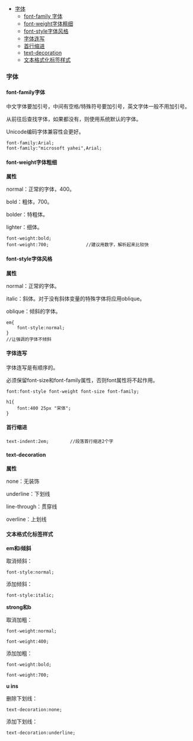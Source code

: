 - [字体](#字体)
	- [font-family 字体](#font-family字体)
	- [font-weight字体粗细](#font-weight字体粗细)
	- [font-style字体风格](#font-style字体风格)
	- [字体连写](#字体连写)
	- [首行缩进](#首行缩进)
	- [text-decoration](#text-decoration)
	- [文本格式化标签样式](#文本格式化标签样式)

### 字体

#### font-family字体

中文字体要加引号，中间有空格/特殊符号要加引号，英文字体一般不用加引号。

从前往后查找字体，如果都没有，则使用系统默认的字体。

Unicode编码字体兼容性会更好。

```
font-family:Arial;
font-family:"microsoft yahei",Arial;
```

#### font-weight字体粗细

**属性**

normal：正常的字体，400。

bold：粗体，700。

bolder：特粗体。

lighter：细体。

```
font-weight:bold;
font-weight:700;              //建议用数字，解析起来比较快
```

#### font-style字体风格

**属性**

normal：正常的字体。

italic：斜体。对于没有斜体变量的特殊字体将应用oblique。

oblique：倾斜的字体。

```
em{
	font-style:normal;
}
//让强调的字体不倾斜
```

#### 字体连写

字体连写是有顺序的。

必须保留font-size和font-family属性，否则font属性将不起作用。

```
font:font-style font-weight font-size font-family;
```

```
h1{
	font:400 25px "宋体";
}
```

#### 首行缩进

```
text-indent:2em; 		//段落首行缩进2个字
```

#### text-decoration

**属性**

none：无装饰

underline：下划线

line-through：贯穿线

overline：上划线

#### 文本格式化标签样式

**em和i倾斜**

取消倾斜：

```
font-style:normal;
```

添加倾斜：

```
font-style:italic;
```

**strong和b**

取消加粗：

```
font-weight:normal;
```

```
font-weight:400;
```

添加加粗：

```
font-weight:bold;
```

```
font-weight:700;
```

**u ins**

删除下划线：

```
text-decoration:none;
```

添加下划线：
```
text-decoration:underline;
```


